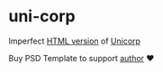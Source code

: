 # uni-corp

Imperfect [HTML version](https://39domia.github.io/uni-corp/) of [Unicorp](https://themeforest.net/item/unicorp-startup-and-finance-multipurpose-psd-template/25719354)

Buy PSD Template to support [author](https://themeforest.net/user/viworx-co) ❤
